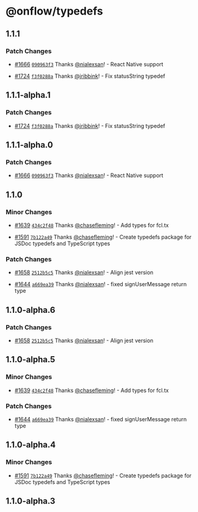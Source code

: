 # @onflow/typedefs

## 1.1.1

### Patch Changes

- [#1666](https://github.com/onflow/fcl-js/pull/1666) [`090963f3`](https://github.com/onflow/fcl-js/commit/090963f3ff6d4557f90a451a1ff5a723656f87dd) Thanks [@nialexsan](https://github.com/nialexsan)! - React Native support

- [#1724](https://github.com/onflow/fcl-js/pull/1724) [`f3f0288a`](https://github.com/onflow/fcl-js/commit/f3f0288a9ba7a363140c2eb92c84483c4719684a) Thanks [@jribbink](https://github.com/jribbink)! - Fix statusString typedef

## 1.1.1-alpha.1

### Patch Changes

- [#1724](https://github.com/onflow/fcl-js/pull/1724) [`f3f0288a`](https://github.com/onflow/fcl-js/commit/f3f0288a9ba7a363140c2eb92c84483c4719684a) Thanks [@jribbink](https://github.com/jribbink)! - Fix statusString typedef

## 1.1.1-alpha.0

### Patch Changes

- [#1666](https://github.com/onflow/fcl-js/pull/1666) [`090963f3`](https://github.com/onflow/fcl-js/commit/090963f3ff6d4557f90a451a1ff5a723656f87dd) Thanks [@nialexsan](https://github.com/nialexsan)! - React Native support

## 1.1.0

### Minor Changes

- [#1639](https://github.com/onflow/fcl-js/pull/1639) [`434c2f48`](https://github.com/onflow/fcl-js/commit/434c2f4887c7d8fd0101ff79cc901d0c66795065) Thanks [@chasefleming](https://github.com/chasefleming)! - Add types for fcl.tx

- [#1591](https://github.com/onflow/fcl-js/pull/1591) [`7b122a49`](https://github.com/onflow/fcl-js/commit/7b122a49b47b2f261e67d4b08d0d8d32d35d3a72) Thanks [@chasefleming](https://github.com/chasefleming)! - Create typedefs package for JSDoc typedefs and TypeScript types

### Patch Changes

- [#1658](https://github.com/onflow/fcl-js/pull/1658) [`2512b5c5`](https://github.com/onflow/fcl-js/commit/2512b5c53dff708fca97cd8afdbb1f4a46b2f106) Thanks [@nialexsan](https://github.com/nialexsan)! - Align jest version

- [#1644](https://github.com/onflow/fcl-js/pull/1644) [`a669ea39`](https://github.com/onflow/fcl-js/commit/a669ea39570044f692d064af7d4c7e7fff766ccb) Thanks [@nialexsan](https://github.com/nialexsan)! - fixed signUserMessage return type

## 1.1.0-alpha.6

### Patch Changes

- [#1658](https://github.com/onflow/fcl-js/pull/1658) [`2512b5c5`](https://github.com/onflow/fcl-js/commit/2512b5c53dff708fca97cd8afdbb1f4a46b2f106) Thanks [@nialexsan](https://github.com/nialexsan)! - Align jest version

## 1.1.0-alpha.5

### Minor Changes

- [#1639](https://github.com/onflow/fcl-js/pull/1639) [`434c2f48`](https://github.com/onflow/fcl-js/commit/434c2f4887c7d8fd0101ff79cc901d0c66795065) Thanks [@chasefleming](https://github.com/chasefleming)! - Add types for fcl.tx

### Patch Changes

- [#1644](https://github.com/onflow/fcl-js/pull/1644) [`a669ea39`](https://github.com/onflow/fcl-js/commit/a669ea39570044f692d064af7d4c7e7fff766ccb) Thanks [@nialexsan](https://github.com/nialexsan)! - fixed signUserMessage return type

## 1.1.0-alpha.4

### Minor Changes

- [#1591](https://github.com/onflow/fcl-js/pull/1591) [`7b122a49`](https://github.com/onflow/fcl-js/commit/7b122a49b47b2f261e67d4b08d0d8d32d35d3a72) Thanks [@chasefleming](https://github.com/chasefleming)! - Create typedefs package for JSDoc typedefs and TypeScript types

## 1.1.0-alpha.3
